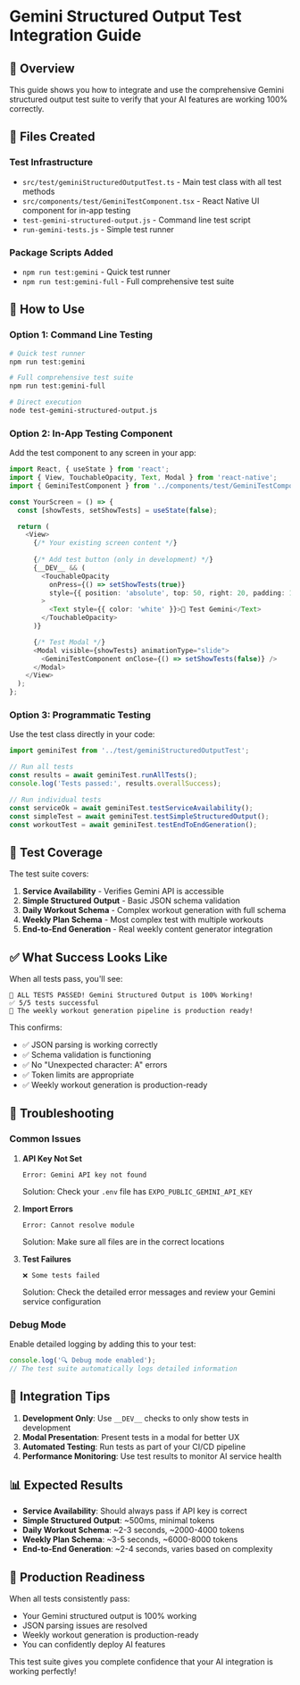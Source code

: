 # Gemini Structured Output Test Integration Guide

## 🎯 Overview

This guide shows you how to integrate and use the comprehensive Gemini structured output test suite to verify that your AI features are working 100% correctly.

## 📁 Files Created

### Test Infrastructure
- `src/test/geminiStructuredOutputTest.ts` - Main test class with all test methods
- `src/components/test/GeminiTestComponent.tsx` - React Native UI component for in-app testing
- `test-gemini-structured-output.js` - Command line test script
- `run-gemini-tests.js` - Simple test runner

### Package Scripts Added
- `npm run test:gemini` - Quick test runner
- `npm run test:gemini-full` - Full comprehensive test suite

## 🚀 How to Use

### Option 1: Command Line Testing
```bash
# Quick test runner
npm run test:gemini

# Full comprehensive test suite
npm run test:gemini-full

# Direct execution
node test-gemini-structured-output.js
```

### Option 2: In-App Testing Component

Add the test component to any screen in your app:

```typescript
import React, { useState } from 'react';
import { View, TouchableOpacity, Text, Modal } from 'react-native';
import { GeminiTestComponent } from '../components/test/GeminiTestComponent';

const YourScreen = () => {
  const [showTests, setShowTests] = useState(false);

  return (
    <View>
      {/* Your existing screen content */}
      
      {/* Add test button (only in development) */}
      {__DEV__ && (
        <TouchableOpacity 
          onPress={() => setShowTests(true)}
          style={{ position: 'absolute', top: 50, right: 20, padding: 10, backgroundColor: '#6366f1' }}
        >
          <Text style={{ color: 'white' }}>🧪 Test Gemini</Text>
        </TouchableOpacity>
      )}

      {/* Test Modal */}
      <Modal visible={showTests} animationType="slide">
        <GeminiTestComponent onClose={() => setShowTests(false)} />
      </Modal>
    </View>
  );
};
```

### Option 3: Programmatic Testing

Use the test class directly in your code:

```typescript
import geminiTest from '../test/geminiStructuredOutputTest';

// Run all tests
const results = await geminiTest.runAllTests();
console.log('Tests passed:', results.overallSuccess);

// Run individual tests
const serviceOk = await geminiTest.testServiceAvailability();
const simpleTest = await geminiTest.testSimpleStructuredOutput();
const workoutTest = await geminiTest.testEndToEndGeneration();
```

## 🧪 Test Coverage

The test suite covers:

1. **Service Availability** - Verifies Gemini API is accessible
2. **Simple Structured Output** - Basic JSON schema validation
3. **Daily Workout Schema** - Complex workout generation with full schema
4. **Weekly Plan Schema** - Most complex test with multiple workouts
5. **End-to-End Generation** - Real weekly content generator integration

## ✅ What Success Looks Like

When all tests pass, you'll see:
```
🎉 ALL TESTS PASSED! Gemini Structured Output is 100% Working!
✅ 5/5 tests successful
🚀 The weekly workout generation pipeline is production ready!
```

This confirms:
- ✅ JSON parsing is working correctly
- ✅ Schema validation is functioning
- ✅ No "Unexpected character: A" errors
- ✅ Token limits are appropriate
- ✅ Weekly workout generation is production-ready

## 🔧 Troubleshooting

### Common Issues

1. **API Key Not Set**
   ```
   Error: Gemini API key not found
   ```
   Solution: Check your `.env` file has `EXPO_PUBLIC_GEMINI_API_KEY`

2. **Import Errors**
   ```
   Error: Cannot resolve module
   ```
   Solution: Make sure all files are in the correct locations

3. **Test Failures**
   ```
   ❌ Some tests failed
   ```
   Solution: Check the detailed error messages and review your Gemini service configuration

### Debug Mode

Enable detailed logging by adding this to your test:
```typescript
console.log('🔍 Debug mode enabled');
// The test suite automatically logs detailed information
```

## 🎯 Integration Tips

1. **Development Only**: Use `__DEV__` checks to only show tests in development
2. **Modal Presentation**: Present tests in a modal for better UX
3. **Automated Testing**: Run tests as part of your CI/CD pipeline
4. **Performance Monitoring**: Use test results to monitor AI service health

## 📊 Expected Results

- **Service Availability**: Should always pass if API key is correct
- **Simple Structured Output**: ~500ms, minimal tokens
- **Daily Workout Schema**: ~2-3 seconds, ~2000-4000 tokens
- **Weekly Plan Schema**: ~3-5 seconds, ~6000-8000 tokens
- **End-to-End Generation**: ~2-4 seconds, varies based on complexity

## 🚀 Production Readiness

When all tests consistently pass:
- Your Gemini structured output is 100% working
- JSON parsing issues are resolved
- Weekly workout generation is production-ready
- You can confidently deploy AI features

This test suite gives you complete confidence that your AI integration is working perfectly!
